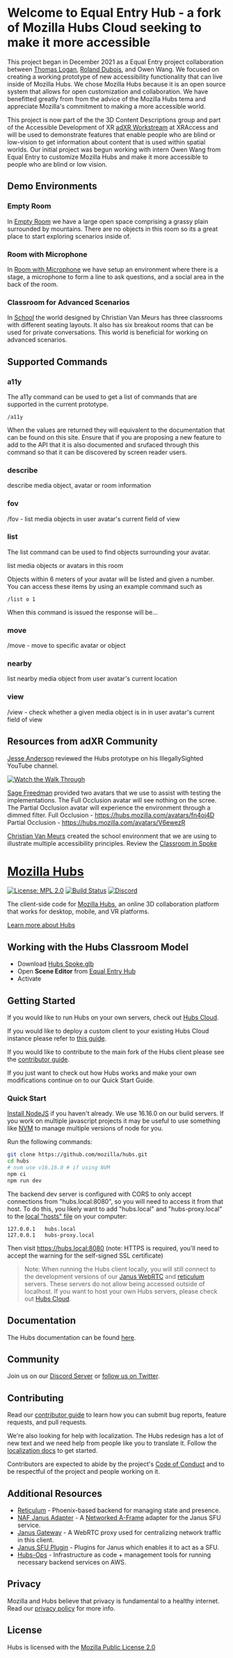 # Welcome to Equal Entry Hub - a fork of Mozilla Hubs Cloud seeking to make it more accessible

This project began in December 2021 as a Equal Entry project collaboration between [Thomas Logan](https://twitter.com/techthomas), [Roland Dubois](https://twitter.com/rdub80), and Owen Wang. We focused on creating a working prototype of new accessibility functionality that can live inside of Mozilla Hubs.  We chose Mozilla Hubs because it is an open source system that allows for open customization and collaboration. We have benefitted greatly from from the advice of the Mozilla Hubs tema and appreciate Mozilla's commitment to making a more accessible world.  

This project is now part of the the 3D Content Descriptions group and part of the Accessible Development of XR [adXR Workstream](https://xraccess.org/workstreams/adxr/) at XRAccess and will be used to demonstrate features that enable people who are blind or low-vision to get information about content that is used within spatial worlds. Our initial project was begun working with intern Owen Wang from Equal Entry to customize Mozilla Hubs and make it more accessible to people who are blind or low vision. 

## Demo Environments
### Empty Room 
In [Empty Room](https://equalentryhub.com/s4tt2eN/empty-space/) we have a large open space comprising a grassy plain surrounded by mountains.  There are no objects in this room so its a great place to start exploring scenarios inside of. 

### Room with Microphone
In [Room with Microphone](https://equalentryhub.com/zCG5RNz/room-with-microphone) we have setup an environment where there is a stage, a microphone to form a line to ask questions, and a social area in the back of the room.


### Classroom for Advanced Scenarios
In [School](https://equalentryhub.com/naFFnpW/school/) the world designed by Christian Van Meurs has three classrooms with different seating layouts. It also has six breakout rooms that can be used for private conversations. This world is beneficial for working on advanced scenarios. 


## Supported Commands

### a11y
The a11y command can be used to get a list of commands that are supported in the current prototype.

`/a11y`

When the values are returned they will equivalent to the documentation that can be found on this site.  Ensure that if you are proposing a new feature to add to the API that it is also documented and srufaced through this command so that it can be discovered by screen reader users.  

### describe 
describe media object, avatar or room information

### fov
/fov - list media objects in user avatar's current field of view


### list
The list command can be used to find objects surrounding your avatar.

list media objects or avatars in this room

 Objects within 6 meters of your avatar will be listed and given a number. You can access these items by using an example command such as 

`/list o 1`

When this command is issued the response will be...

### move
/move - move to specific avatar or object

### nearby
list nearby media object from user avatar's current location

### view
/view - check whether a given media object is in in user avatar's current field of view

## Resources from adXR Community
[Jesse Anderson](https://twitter.com/bgfh79) reviewed the Hubs prototype on his IllegallySighted YouTube channel. 

[![Watch the Walk Through](https://i.imgur.com/0KeWCjf.png)](https://www.youtube.com/watch?v=o2Bo-QwLQRQ)


[Sage Freedman](https://twitter.com/sagefreeman) provided two avatars that we use to assist with testing the implementations.  The Full Occlusion avatar will see nothing on the scree. The Partial Occlusion avatar will experience the environment through a dimmed filter. 
Full Occlusion - https://hubs.mozilla.com/avatars/fn4oj4D
Partial Occlusion - https://hubs.mozilla.com/avatars/V6ewezR

[Christian Van Meurs](https://www.linkedin.com/in/christian-van-meurs-19861321/) created the school environment that we are using to illustrate multiple accessibility principles. Review the [Classroom in Spoke](https://hubs.mozilla.com/spoke/projects/new?sceneId=OojOIa3)

# [Mozilla Hubs](https://hubs.mozilla.com/)

[![License: MPL 2.0](https://img.shields.io/badge/License-MPL%202.0-brightgreen.svg)](https://opensource.org/licenses/MPL-2.0) [![Build Status](https://travis-ci.org/mozilla/hubs.svg?branch=master)](https://travis-ci.org/mozilla/hubs) [![Discord](https://img.shields.io/discord/498741086295031808)](https://discord.gg/CzAbuGu)

The client-side code for [Mozilla Hubs](https://hubs.mozilla.com/), an online 3D collaboration platform that works for desktop, mobile, and VR platforms.

[Learn more about Hubs](https://hubs.mozilla.com/docs/welcome.html)

## Working with the Hubs Classroom Model
* Download [Hubs Spoke.glb](https://www.dropbox.com/s/zuld5apu70xen7b/Hubs%20School%20v1.0.glb?dl=0)
* Open **Scene Editor** from [Equal Entry Hub](https://equalentryhub.com/)
* Activate 

## Getting Started

If you would like to run Hubs on your own servers, check out [Hubs Cloud](https://hubs.mozilla.com/docs/hubs-cloud-intro.html).

If you would like to deploy a custom client to your existing Hubs Cloud instance please refer to [this guide](https://hubs.mozilla.com/docs/hubs-cloud-custom-clients.html).

If you would like to contribute to the main fork of the Hubs client please see the [contributor guide](./CONTRIBUTING.md).

If you just want to check out how Hubs works and make your own modifications continue on to our Quick Start Guide.

### Quick Start

[Install NodeJS](https://nodejs.org) if you haven't already. We use 16.16.0 on our build servers. If you work on multiple javascript projects it may be useful to use something like [NVM](https://github.com/nvm-sh/nvm) to manage multiple versions of node for you.

Run the following commands:

```bash
git clone https://github.com/mozilla/hubs.git
cd hubs
# nvm use v16.16.0 # if using NVM
npm ci
npm run dev
```

The backend dev server is configured with CORS to only accept connections from "hubs.local:8080", so you will need to access it from that host. To do this, you likely want to add "hubs.local" and "hubs-proxy.local" to the [local "hosts" file](https://phoenixnap.com/kb/how-to-edit-hosts-file-in-windows-mac-or-linux) on your computer:

```
127.0.0.1	hubs.local
127.0.0.1	hubs-proxy.local
```

Then visit https://hubs.local:8080 (note: HTTPS is required, you'll need to accept the warning for the self-signed SSL certificate)

> Note: When running the Hubs client locally, you will still connect to the development versions of our [Janus WebRTC](https://github.com/mozilla/janus-plugin-sfu) and [reticulum](https://github.com/mozilla/reticulum) servers. These servers do not allow being accessed outside of localhost. If you want to host your own Hubs servers, please check out [Hubs Cloud](https://hubs.mozilla.com/docs/hubs-cloud-intro.html).

## Documentation

The Hubs documentation can be found [here](https://hubs.mozilla.com/docs).

## Community

Join us on our [Discord Server](https://discord.gg/CzAbuGu) or [follow us on Twitter](https://twitter.com/MozillaHubs).

## Contributing

Read our [contributor guide](./CONTRIBUTING.md) to learn how you can submit bug reports, feature requests, and pull requests.

We're also looking for help with localization. The Hubs redesign has a lot of new text and we need help from people like you to translate it. Follow the [localization docs](./src/assets/locales/README.md) to get started.

Contributors are expected to abide by the project's [Code of Conduct](./CODE_OF_CONDUCT.md) and to be respectful of the project and people working on it.

## Additional Resources

* [Reticulum](https://github.com/mozilla/reticulum) - Phoenix-based backend for managing state and presence.
* [NAF Janus Adapter](https://github.com/mozilla/naf-janus-adapter) - A [Networked A-Frame](https://github.com/networked-aframe) adapter for the Janus SFU service.
* [Janus Gateway](https://github.com/meetecho/janus-gateway) - A WebRTC proxy used for centralizing network traffic in this client.
* [Janus SFU Plugin](https://github.com/mozilla/janus-plugin-sfu) - Plugins for Janus which enables it to act as a SFU.
* [Hubs-Ops](https://github.com/mozilla/hubs-ops) - Infrastructure as code + management tools for running necessary backend services on AWS.

## Privacy

Mozilla and Hubs believe that privacy is fundamental to a healthy internet. Read our [privacy policy](https://www.mozilla.org/en-US/privacy/hubs/) for more info.


## License

Hubs is licensed with the [Mozilla Public License 2.0](./LICENSE)
